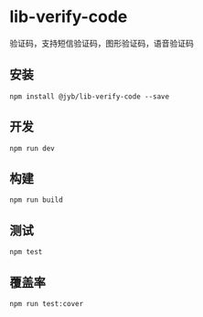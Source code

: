 # lib-verify-code

验证码，支持短信验证码，图形验证码，语音验证码

## 安装

```shell
npm install @jyb/lib-verify-code --save
```

## 开发

```shell
npm run dev
```

## 构建

```shell
npm run build
```

## 测试

```shell
npm test
```

## 覆盖率

```shell
npm run test:cover
```
